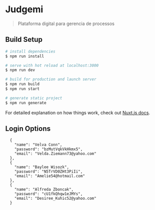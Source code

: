 # Judgemi

> Plataforma digital para gerencia de processos

## Build Setup

``` bash
# install dependencies
$ npm run install

# serve with hot reload at localhost:3000
$ npm run dev

# build for production and launch server
$ npm run build
$ npm run start

# generate static project
$ npm run generate
```

For detailed explanation on how things work, check out [Nuxt.js docs](https://nuxtjs.org).

## Login Options

```
  {
    "name": "Velva Conn",
    "password": "bzMutVqkVkHkmx5",
    "email": "Velda.Ziemann73@yahoo.com"
  },
  {
    "name": "Baylee Wisozk",
    "password": "N5TrVD0ZHt3PiIi",
    "email": "Amelie54@hotmail.com"
  },
  {
    "name": "Alfreda Zboncak",
    "password": "cU1fkQhqw1eJMYs",
    "email": "Desiree_Kuhic52@yahoo.com"
  }
```
